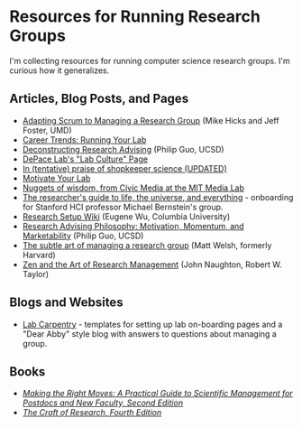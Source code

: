 # Resources for Running Research Groups
I'm collecting resources for running computer science research groups. I'm curious how it generalizes.

## Articles, Blog Posts, and Pages
  * [Adapting Scrum to Managing a Research Group](http://www.cs.umd.edu/~mwh/papers/score.pdf) (Mike Hicks and Jeff Foster, UMD)
  * [Career Trends: Running Your Lab](https://www.sciencemag.org/booklets/career-trends-running-your-lab)
  * [Deconstructing Research Advising](http://pgbovine.net/deconstructing-research-advising.htm) (Philip Guo, UCSD)
  * [DePace Lab's "Lab Culture" Page](https://depace.med.harvard.edu/?page_id=408)
  * [In (tentative) praise of shopkeeper science (UPDATED)](https://dynamicecology.wordpress.com/2013/07/11/in-praise-of-shopkeeper-science/)
  * [Motivate Your Lab](http://www.the-scientist.com/?articles.view/articleNo/32082/title/Motivate-Your-Lab/)
  * [Nuggets of wisdom, from Civic Media at the MIT Media Lab](https://medium.com/3-to-read/nuggets-of-wisdom-from-civic-media-at-the-mit-media-lab-a88a9c8a8849#.u1xphqaqn)
  * [The researcher's guide to life, the universe, and everything](http://hci.stanford.edu/msb/gettingstarted/) - onboarding for Stanford HCI professor Michael Bernstein's group.
  * [Research Setup Wiki](https://researchsetup.github.io) (Eugene Wu, Columbia University)
  * [Research Advising Philosophy: Motivation, Momentum, and Marketability](http://pgbovine.net/mmm-student-advising.htm) (Philip Guo, UCSD)
  * [The subtle art of managing a research group](http://matt-welsh.blogspot.com/2010/07/subtle-art-of-managing-research-group.html) (Matt Welsh, formerly Harvard)
  * [Zen and the Art of Research Management](https://www.cl.cam.ac.uk/~jac22/zen-lab.txt) (John Naughton, Robert W. Taylor)
  
## Blogs and Websites
  * [Lab Carpentry](http://labcarpentry.com) - templates for setting up lab on-boarding pages and a "Dear Abby" style blog with answers to questions about managing a group.

## Books
  * [_Making the Right Moves: A Practical Guide to Scientific Management for Postdocs and New Faculty, Second Edition_](http://www.hhmi.org/developing-scientists/making-right-moves)
  * [_The Craft of Research, Fourth Edition_](https://en.wikipedia.org/wiki/The_Craft_of_Research)

